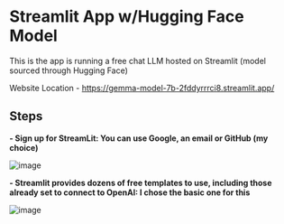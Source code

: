 # Streamlit App w/Hugging Face Model

This is the app is running a free chat LLM hosted on Streamlit (model sourced through Hugging Face)

Website Location - https://gemma-model-7b-2fddyrrrci8.streamlit.app/ 

## Steps 
**- Sign up for StreamLit: You can use Google, an email or GitHub (my choice)**

![image](https://github.com/DerekLW6/gemma-model-7b/assets/53124417/4aca817a-c8dc-48be-b45f-00db8c8e1183)

**- Streamlit provides dozens of free templates to use, including those already set to connect to OpenAI: I chose the basic one for this**

![image](https://github.com/DerekLW6/gemma-model-7b/assets/53124417/2a89b33a-6f07-48e5-a004-f8befdba7f7f)
